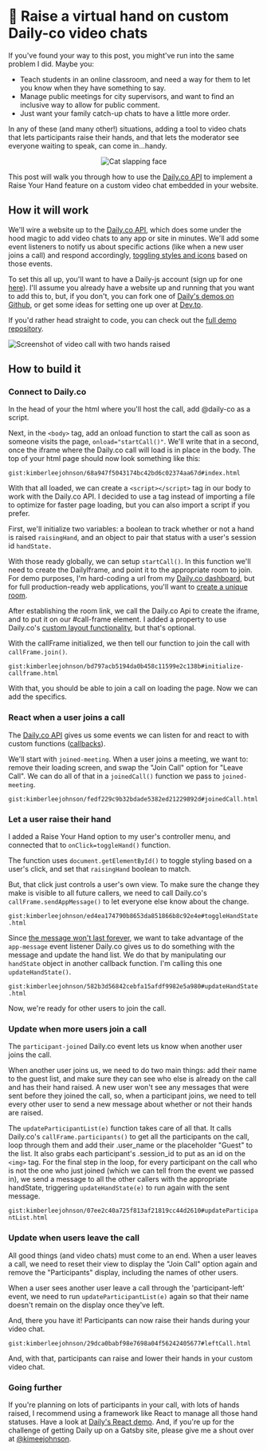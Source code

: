 # 🤚 Raise a virtual hand on custom Daily-co video chats
If you've found your way to this post, you might've run into the same problem I did. Maybe you: 

* Teach students in an online classroom, and need a way for them to let you know when they have something to say. 
* Manage public meetings for city supervisors, and want to find an inclusive way to allow for public comment. 
* Just want your family catch-up chats to have a little more order. 

In any of these (and many other!) situations, adding a tool to video chats that lets participants raise their hands, and that lets the moderator see everyone waiting to speak, can come in...handy. 

<div align="center">
<img src="https://media.giphy.com/media/3o6gE2U81aTVI52TaU/giphy.gif" alt="Cat slapping face"/> 
</div>

This post will walk you through how to use the [Daily.co API](https://docs.daily.co/docs/reference-docs) to implement a Raise Your Hand feature on a custom video chat embedded in your website. 
## How it will work 
We'll wire a website up to the [Daily.co API](https://docs.daily.co/docs/reference-docs), which does some under the hood magic to add video chats to any app or site in minutes. We'll add some event listeners to notify us about specific actions (like when a new user joins a call) and respond accordingly, [toggling styles and icons](https://www.w3schools.com/jsref/met_document_getelementbyid.asp) based on those events. 

To set this all up, you'll want to have a Daily-js account (sign up for one [here](https://dashboard.daily.co/)). I'll assume you already have a website up and running that you want to add this to, but, if you don't, you can fork one of [Daily's demos on Github](https://github.com/daily-co/daily-demos), or get some ideas for setting one up over at [Dev.to](https://dev.to/gaelthomas/how-to-deploy-a-static-website-for-free-in-only-3-minutes-with-google-drive-254c).

If you'd rather head straight to code, you can check out the [full demo repository](https://github.com/kimberleejohnson/custom-video-call). 

![Screenshot of video call with two hands raised](../../../images/daily-demo/daily-demo-cropped.png)

## How to build it 
### Connect to Daily.co 
In the head of your the html where you'll host the call, add @daily-co as a script. 

Next, in the `<body>` tag, add an onload function to start the call as soon as someone visits the page, `onload="startCall()"`. We'll write that in a second, once the iframe where the Daily.co call will load is in place in the body. The top of your html page should now look something like this: 

`gist:kimberleejohnson/68a947f5043174bc42bd6c02374aa67d#index.html`

With that all loaded, we can create a `<script></script>` tag in our body to work with the Daily.co API. I decided to use a tag instead of importing a file to optimize for faster page loading, but you can also import a script if you prefer. 

First, we'll initialize two variables: a boolean to track whether or not a hand is raised `raisingHand`, and an object to pair that status with a user's session id `handState.` 

With those ready globally, we can setup `startCall()`. In this function we'll need to create the DailyIframe, and point it to the appropriate room to join. For demo purposes, I'm hard-coding a url from my [Daily.co dashboard](https://dashboard.daily.co/), but for full production-ready web applications, you'll want to [create a unique room](https://www.daily.co/blog/video-call-api-tutorial-the-rooms-family-of-endpoints). 

After establishing the room link, we call the Daily.co Api to create the iframe, and to put it on our #call-frame element. I added a property to use Daily.co's [custom layout functionality](https://www.daily.co/blog/using-css-grid-to-create-custom-api-video-call-layouts), but that's optional. 

With the callFrame initialized, we then tell our function to join the call with `callFrame.join()`. 

`gist:kimberleejohnson/bd797acb5194da0b458c11599e2c138b#initialize-callframe.html`

With that, you should be able to join a call on loading the page. Now we can add the specifics. 

### React when a user joins a call 
The [Daily.co API](https://docs.daily.co/reference#events) gives us some events we can listen for and react to with custom functions ([callbacks](https://developer.mozilla.org/en-US/docs/Glossary/Callback_function)).

We'll start with `joined-meeting`. When a user joins a meeting, we want to: remove their loading screen, and swap the "Join Call" option for "Leave Call". We can do all of that in a `joinedCall()` function we pass to `joined-meeting`. 

`gist:kimberleejohnson/fedf229c9b32bdade5382ed21229892d#joinedCall.html`

### Let a user raise their hand
I added a Raise Your Hand option to my user's controller menu, and connected that to `onClick=toggleHand()` function. 

The function uses `document.getElementById()` to toggle styling based on a user's click, and set that `raisingHand` boolean to match.

But, that click just controls a user's own view. To make sure the change they make is visible to all future callers, we need to call Daily.co's `callFrame.sendAppMessage()` to let everyone else know about the change. 

`gist:kimberleejohnson/ed4ea174790b8653da851866b8c92e4e#toggleHandState.html`

Since [the message won't last forever](https://docs.daily.co/reference#%EF%B8%8F-sendappmessage), we want to take advantage of the `app-message` event listener Daily.co gives us to do something with the message and update the hand list. We do that by manipulating our `handState` object in another callback function. I'm calling this one `updateHandState()`.  

`gist:kimberleejohnson/582b3d56842cebfa15afdf9982e5a980#updateHandState.html`

Now, we're ready for other users to join the call. 

### Update when more users join a call 
The `participant-joined` Daily.co event lets us know when another user joins the call. 

When another user joins us, we need to do two main things: add their name to the guest list, and make sure they can see who else is already on the call and has their hand raised. A new user won't see any messages that were sent before they joined the call, so, when a participant joins, we need to tell every other user to send a new message about whether or not their hands are raised. 

The `updateParticipantList(e)` function takes care of all that. It calls Daily.co's `callFrame.participants()` to get all the participants on the call, loop through them and add their .user_name or the placeholder "Guest" to the list. It also grabs each participant's .session_id to put as an id on the `<img>` tag. For the final step in the loop, for every participant on the call who is not the one who just joined (which we can tell from the event we passed in), we send a message to all the other callers with the appropriate handState, triggering `updateHandState(e)` to run again with the sent message. 

`gist:kimberleejohnson/07ee2c40a725f813af21819cc44d2610#updateParticipantList.html`

### Update when users leave the call 
All good things (and video chats) must come to an end. When a user leaves a call, we need to reset their view to display the "Join Call" option again and remove the "Participants" display, including the names of other users. 

When a user sees another user leave a call through the 'participant-left' event, we need to run `updateParticipantList(e)` again so that their name doesn't remain on the display once they've left.

And, there you have it! Participants can now raise their hands during your video chat. 

`gist:kimberleejohnson/29dca0babf98e7698a04f56242405677#leftCall.html`

And, with that, participants can raise and lower their hands in your custom video chat. 

### Going further
If you're planning on lots of participants in your call, with lots of hands raised, I recommend using a framework like React to manage all those hand statuses. Have a look at [Daily's React demo](https://www.daily.co/blog/building-a-custom-video-chat-app-with-react). And, if you're up for the challenge of getting Daily up on a Gatsby site, please give me a shout over at [@kimeejohnson](https://twitter.com/kimeejohnson). 